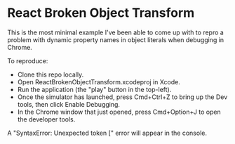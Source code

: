 React Broken Object Transform
=============================

This is the most minimal example I've been able to come up with to repro
a problem with dynamic property names in object literals when debugging
in Chrome.

To reproduce:

* Clone this repo locally.
* Open ReactBrokenObjectTransform.xcodeproj in Xcode.
* Run the application (the "play" button in the top-left).
* Once the simulator has launched, press Cmd+Ctrl+Z to bring up the Dev
  tools, then click Enable Debugging.
* In the Chrome window that just opened, press Cmd+Option+J to open the
  developer tools.

A "SyntaxError: Unexpected token [" error will appear in the console.

